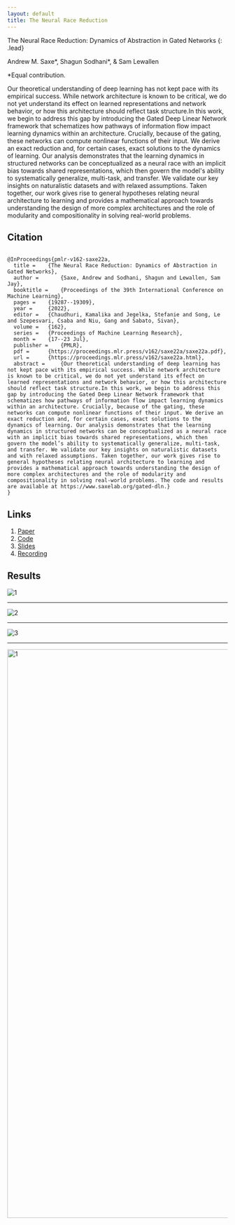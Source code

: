 ```yaml
---
layout: default
title: The Neural Race Reduction
---
```


The Neural Race Reduction: Dynamics of Abstraction in Gated Networks
{: .lead}

Andrew M. Saxe\*, Shagun Sodhani\*, & Sam Lewallen

*Equal contribution.

Our theoretical understanding of deep learning has not kept pace with its empirical success. While network architecture is known to be critical, we do not yet understand its effect on learned representations and network behavior, or how this architecture should reflect task structure.In this work, we begin to address this gap by introducing the Gated Deep Linear Network framework that schematizes how pathways of information flow impact learning dynamics within an architecture. Crucially, because of the gating, these networks can compute nonlinear functions of their input. We derive an exact reduction and, for certain cases, exact solutions to the dynamics of learning. Our analysis demonstrates that the learning dynamics in structured networks can be conceptualized as a neural race with an implicit bias towards shared representations, which then govern the model's ability to systematically generalize, multi-task, and transfer. We validate our key insights on naturalistic datasets and with relaxed assumptions. Taken together, our work gives rise to general hypotheses relating neural architecture to learning and provides a mathematical approach towards understanding the design of more complex architectures and the role of modularity and compositionality in solving real-world problems. 

## Citation

```

@InProceedings{pmlr-v162-saxe22a,
  title = 	 {The Neural Race Reduction: Dynamics of Abstraction in Gated Networks},
  author =       {Saxe, Andrew and Sodhani, Shagun and Lewallen, Sam Jay},
  booktitle = 	 {Proceedings of the 39th International Conference on Machine Learning},
  pages = 	 {19287--19309},
  year = 	 {2022},
  editor = 	 {Chaudhuri, Kamalika and Jegelka, Stefanie and Song, Le and Szepesvari, Csaba and Niu, Gang and Sabato, Sivan},
  volume = 	 {162},
  series = 	 {Proceedings of Machine Learning Research},
  month = 	 {17--23 Jul},
  publisher =    {PMLR},
  pdf = 	 {https://proceedings.mlr.press/v162/saxe22a/saxe22a.pdf},
  url = 	 {https://proceedings.mlr.press/v162/saxe22a.html},
  abstract = 	 {Our theoretical understanding of deep learning has not kept pace with its empirical success. While network architecture is known to be critical, we do not yet understand its effect on learned representations and network behavior, or how this architecture should reflect task structure.In this work, we begin to address this gap by introducing the Gated Deep Linear Network framework that schematizes how pathways of information flow impact learning dynamics within an architecture. Crucially, because of the gating, these networks can compute nonlinear functions of their input. We derive an exact reduction and, for certain cases, exact solutions to the dynamics of learning. Our analysis demonstrates that the learning dynamics in structured networks can be conceptualized as a neural race with an implicit bias towards shared representations, which then govern the model’s ability to systematically generalize, multi-task, and transfer. We validate our key insights on naturalistic datasets and with relaxed assumptions. Taken together, our work gives rise to general hypotheses relating neural architecture to learning and provides a mathematical approach towards understanding the design of more complex architectures and the role of modularity and compositionality in solving real-world problems. The code and results are available at https://www.saxelab.org/gated-dln.}
}

```

## Links

1. [Paper](https://proceedings.mlr.press/v162/saxe22a.html)
2. [Code](https://github.com/facebookresearch/gated-dln)
3. [Slides](slides.pdf)
4. [Recording](https://youtu.be/MrXDkRQWu_E)


## Results

![1](https://user-images.githubusercontent.com/1321193/178050252-d0b92650-a92b-4af9-8e9e-970157120995.png)

------------

![2](https://user-images.githubusercontent.com/1321193/178050257-4749f6cd-db7a-4464-aa85-7fe64ab8cfbf.png)

------------

![3](https://user-images.githubusercontent.com/1321193/178050270-e25b43fd-707f-4c9c-813e-245ebaedff1b.png)

------------

<img width="1297" alt="1" src="https://user-images.githubusercontent.com/1321193/178301270-9ec76a9b-3818-4d27-affb-a20e599f0834.png">

